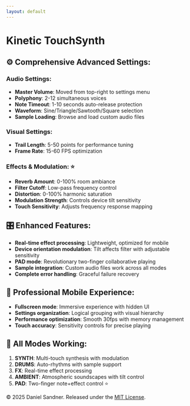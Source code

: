 ```yaml
---
layout: default 
---
```


# Kinetic TouchSynth


## **⚙️ Comprehensive Advanced Settings:**

### **Audio Settings:**
- **Master Volume**: Moved from top-right to settings menu  
- **Polyphony**: 2-12 simultaneous voices
- **Note Timeout**: 1-10 seconds auto-release protection
- **Waveform**: Sine/Triangle/Sawtooth/Square selection
- **Sample Loading**: Browse and load custom audio files

### **Visual Settings:** 
- **Trail Length**: 5-50 points for performance tuning
- **Frame Rate**: 15-60 FPS optimization

### **Effects & Modulation:** ⭐
- **Reverb Amount**: 0-100% room ambiance
- **Filter Cutoff**: Low-pass frequency control  
- **Distortion**: 0-100% harmonic saturation
- **Modulation Strength**: Controls device tilt sensitivity
- **Touch Sensitivity**: Adjusts frequency response mapping

## **🎛️ Enhanced Features:**
- **Real-time effect processing**: Lightweight, optimized for mobile
- **Device orientation modulation**: Tilt affects filter with adjustable sensitivity
- **PAD mode**: Revolutionary two-finger collaborative playing
- **Sample integration**: Custom audio files work across all modes
- **Complete error handling**: Graceful failure recovery

## **📱 Professional Mobile Experience:**
- **Fullscreen mode**: Immersive experience with hidden UI
- **Settings organization**: Logical grouping with visual hierarchy
- **Performance optimization**: Smooth 30fps with memory management
- **Touch accuracy**: Sensitivity controls for precise playing

## **🎵 All Modes Working:**
1. **SYNTH**: Multi-touch synthesis with modulation
2. **DRUMS**: Auto-rhythms with sample support  
3. **FX**: Real-time effect processing
4. **AMBIENT**: Atmospheric soundscapes with tilt control
5. **PAD**: Two-finger note+effect control ⭐

© 2025 Daniel Sandner. Released under the [MIT License](https://opensource.org/licenses/MIT).

